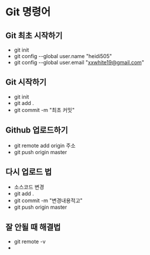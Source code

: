 # Git 명령어

## Git 최초 시작하기
- git init
- git config --global user.name "heidi505"
- git config --global user.email "xxwhite19@gmail.com"

## Git 시작하기

- git init
- git add .
- git commit -m "최초 커밋"

## Github 업로드하기

- git remote add origin 주소
- git push origin master

## 다시 업로드 법
- 소스코드 변경
- git add . 
- git commit -m "변경내용적고"
- git push origin master

## 잘 안될 때 해결법
- git remote -v 
-